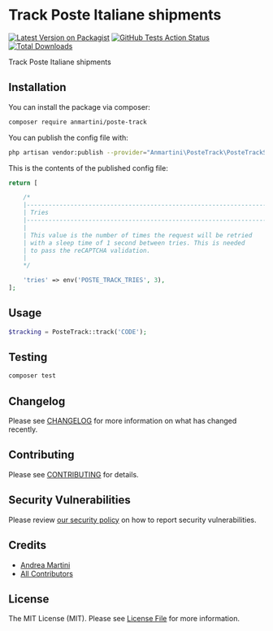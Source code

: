 # Track Poste Italiane shipments

[![Latest Version on Packagist](https://img.shields.io/packagist/v/anmartini/poste-track.svg?style=flat-square)](https://packagist.org/packages/anmartini/poste-track)
[![GitHub Tests Action Status](https://img.shields.io/github/workflow/status/anmartini/poste-track/run-tests?label=tests)](https://github.com/anmartini/poste-track/actions?query=workflow%3ATests+branch%3Amaster)
[![Total Downloads](https://img.shields.io/packagist/dt/anmartini/poste-track.svg?style=flat-square)](https://packagist.org/packages/anmartini/poste-track)


Track Poste Italiane shipments

## Installation

You can install the package via composer:

```bash
composer require anmartini/poste-track
```

You can publish the config file with:
```bash
php artisan vendor:publish --provider="Anmartini\PosteTrack\PosteTrackServiceProvider" --tag="config"
```

This is the contents of the published config file:

```php
return [

    /*
    |--------------------------------------------------------------------------
    | Tries
    |--------------------------------------------------------------------------
    |
    | This value is the number of times the request will be retried
    | with a sleep time of 1 second between tries. This is needed
    | to pass the reCAPTCHA validation.
    |
    */

    'tries' => env('POSTE_TRACK_TRIES', 3),
];
```

## Usage

```php
$tracking = PosteTrack::track('CODE');
```

## Testing

```bash
composer test
```

## Changelog

Please see [CHANGELOG](CHANGELOG.md) for more information on what has changed recently.

## Contributing

Please see [CONTRIBUTING](.github/CONTRIBUTING.md) for details.

## Security Vulnerabilities

Please review [our security policy](../../security/policy) on how to report security vulnerabilities.

## Credits

- [Andrea Martini](https://github.com/anmartini)
- [All Contributors](../../contributors)

## License

The MIT License (MIT). Please see [License File](LICENSE.md) for more information.
